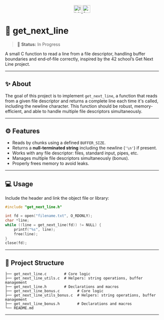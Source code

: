 ###

<div align="center">
  <a href="https://www.linkedin.com/in/ertu%C4%9Frul-pakdamar/" target="_blank">
    <img src="https://img.shields.io/static/v1?message=LinkedIn&logo=linkedin&label=&color=0077B5&logoColor=white&labelColor=&style=for-the-badge" height="25" alt="linkedin logo"  />
  </a>
  <a href="https://www.hackerrank.com/ertu_pakdamar" target="_blank">
    <img src="https://img.shields.io/static/v1?message=HackerRank&logo=hackerrank&label=&color=2EC866&logoColor=white&labelColor=&style=for-the-badge" height="25" alt="hackerrank logo"  />
  </a>
</div>

###

# 🚀 get_next_line

> 🚧 **Status:** In Progress

A small C function to read a line from a file descriptor, handling buffer boundaries and end‑of‑file correctly, inspired by the 42 school’s Get Next Line project.

---

## ✨ About

The goal of this project is to implement `get_next_line`, a function that reads from a given file descriptor and returns a complete line each time it's called, including the newline character. This function should be robust, memory-efficient, and able to handle multiple file descriptors simultaneously.

---

## ⚙️ Features

- Reads by chunks using a defined `BUFFER_SIZE`.
- Returns a **null-terminated string** including the newline (`'\n'`) if present.
- Works with any file descriptor: files, standard input, pipes, etc.
- Manages multiple file descriptors simultaneously (bonus).
- Properly frees memory to avoid leaks.

---

## 💻 Usage

Include the header and link the object file or library:
```c
#include "get_next_line.h"

int fd = open("filename.txt", O_RDONLY);
char *line;
while ((line = get_next_line(fd)) != NULL) {
    printf("%s", line);
    free(line);
}
close(fd);
```

---

## 📁 Project Structure

```text
├── get_next_line.c        # Core logic
├── get_next_line_utils.c  # Helpers: string operations, buffer management
├── get_next_line.h        # Declarations and macros
├── get_next_line_bonus.c        # Core logic
├── get_next_line_utils_bonus.c  # Helpers: string operations, buffer management
├── get_next_line_bonus.h        # Declarations and macros
└── README.md
```

---
